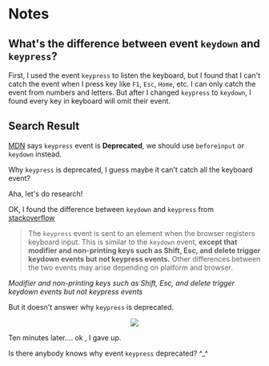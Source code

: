 # Notes

## What's the difference between event `keydown` and `keypress`?

First, I used the event `keypress` to listen the keyboard, but I found that I can't catch the event when I press key like `F1`, `Esc`, `Home`, etc. I can only catch the event from numbers and letters.
But after I changed `keypress` to `keydown`, I found every key in keyboard will omit their event.

## Search Result

[MDN](https://developer.mozilla.org/en-US/docs/Web/API/Document/keypress_event) says `keypress` event is **Deprecated**, we should use `beforeinput` or `keydown` instead.

Why `keypress` is deprecated, I guess maybe it can't catch all the keyboard event?

Aha, let's do research!

OK, I found the difference between `keydown` and `keypress` from [stackoverflow](https://stackoverflow.com/questions/38502560/whats-the-difference-between-keyup-keydown-keypress-and-input-events)

> The `keypress` event is sent to an element when the browser registers keyboard input. This is similar to the `keydown` event, **except that modifier and non-printing keys such as Shift, Esc, and delete trigger keydown events but not keypress events.** Other differences between the two events may arise depending on platform and browser.

_Modifier and non-printing keys such as Shift, Esc, and delete trigger keydown events but not keypress events_

But it doesn't answer why `keypress` is deprecated.

<p align="center">
<img src="../../docImage/OIP.nYBcrYUG2U8jZGtNyrq4dAAAAA.jpg">
</p>

Ten minutes later.... ok , I gave up.

Is there anybody knows why event `keypress` deprecated? ^\_^
